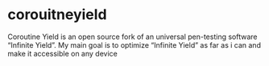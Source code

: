 # corouitneyield
Coroutine Yield is an open source fork of an universal pen-testing software “Infinite Yield”. My main goal is to optimize “Infinite Yield” as far as i can and make it accessible on any device
